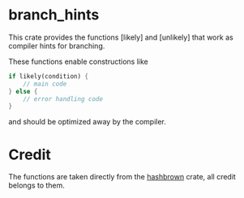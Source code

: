 # branch_hints
This crate provides the functions [likely] and [unlikely] that work as compiler hints for branching.

These functions enable constructions like
```rust
if likely(condition) {
    // main code
} else {
    // error handling code
}
```
and should be optimized away by the compiler.

# Credit
The functions are taken directly from the [hashbrown](https://crates.io/crates/hashbrown) crate, all credit belongs to them.
